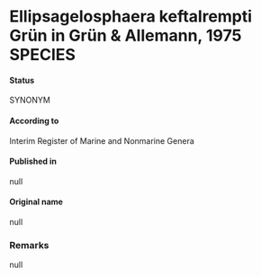 Ellipsagelosphaera keftalrempti Grün in Grün & Allemann, 1975 SPECIES
=======

#### Status
SYNONYM

#### According to
Interim Register of Marine and Nonmarine Genera

#### Published in
null

#### Original name
null

### Remarks
null